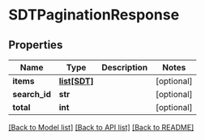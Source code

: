 # SDTPaginationResponse

## Properties
Name | Type | Description | Notes
------------ | ------------- | ------------- | -------------
**items** | [**list[SDT]**](SDT.md) |  | [optional] 
**search_id** | **str** |  | [optional] 
**total** | **int** |  | [optional] 

[[Back to Model list]](../README.md#documentation-for-models) [[Back to API list]](../README.md#documentation-for-api-endpoints) [[Back to README]](../README.md)


